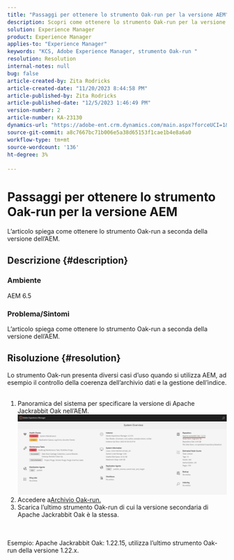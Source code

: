 ```yaml
---
title: "Passaggi per ottenere lo strumento Oak-run per la versione AEM"
description: Scopri come ottenere lo strumento Oak-run per la versione AEM
solution: Experience Manager
product: Experience Manager
applies-to: "Experience Manager"
keywords: "KCS, Adobe Experience Manager, strumento Oak-run "
resolution: Resolution
internal-notes: null
bug: false
article-created-by: Zita Rodricks
article-created-date: "11/20/2023 8:44:58 PM"
article-published-by: Zita Rodricks
article-published-date: "12/5/2023 1:46:49 PM"
version-number: 2
article-number: KA-23130
dynamics-url: "https://adobe-ent.crm.dynamics.com/main.aspx?forceUCI=1&pagetype=entityrecord&etn=knowledgearticle&id=afcab8a5-e587-ee11-8179-6045bd006b3d"
source-git-commit: a8c7667bc71b006e5a38d65153f1cae1b4e8a6a0
workflow-type: tm+mt
source-wordcount: '136'
ht-degree: 3%

---
```


# Passaggi per ottenere lo strumento Oak-run per la versione AEM


L’articolo spiega come ottenere lo strumento Oak-run a seconda della versione dell’AEM.

## Descrizione {#description}


### Ambiente

AEM 6.5

### Problema/Sintomi

L’articolo spiega come ottenere lo strumento Oak-run a seconda della versione dell’AEM.


## Risoluzione {#resolution}

Lo strumento Oak-run presenta diversi casi d’uso quando si utilizza AEM, ad esempio il controllo della coerenza dell’archivio dati e la gestione dell’indice.<br>    <br>
1. Panoramica del sistema per specificare la versione di Apache Jackrabbit Oak nell’AEM.
   ![](assets/9c19e0e0-dc7d-ee11-8179-6045bd006a22.png)
2. Accedere a[Archivio Oak-run.](https://repo1.maven.org/maven2/org/apache/jackrabbit/oak-run/)
3. Scarica l’ultimo strumento Oak-run di cui la versione secondaria di Apache Jackrabbit Oak è la stessa.

<br>    <br>    Esempio: Apache Jackrabbit Oak: 1.22.15, utilizza l’ultimo strumento Oak-run della versione 1.22.x.